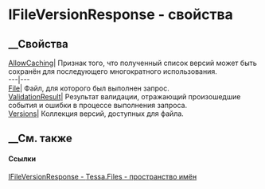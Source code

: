 # IFileVersionResponse - свойства
##  __Свойства
[AllowCaching](P_Tessa_Files_IFileVersionResponse_AllowCaching.htm)|  Признак
того, что полученный список версий может быть сохранён для последующего
многократного использования.  
---|---  
[File](P_Tessa_Files_IFileVersionResponse_File.htm)| Файл, для которого был
выполнен запрос.  
[ValidationResult](P_Tessa_Files_IFileVersionResponse_ValidationResult.htm)|
Результат валидации, отражающий произошедшие события и ошибки в процессе
выполнения запроса.  
[Versions](P_Tessa_Files_IFileVersionResponse_Versions.htm)| Коллекция версий,
доступных для файла.  
##  __См. также
#### Ссылки
[IFileVersionResponse - ](T_Tessa_Files_IFileVersionResponse.htm)
[Tessa.Files - пространство имён](N_Tessa_Files.htm)
